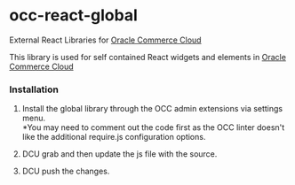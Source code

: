# occ-react-global
External React Libraries for [Oracle Commerce Cloud](https://cloud.oracle.com/en_US/commerce-cloud "Oracle Commerce Cloud")

This library is used for self contained React widgets and elements in [Oracle Commerce Cloud](https://cloud.oracle.com/en_US/commerce-cloud "Oracle Commerce Cloud")

### Installation

1.  Install the global library through the OCC admin extensions via settings menu.  
*You may need to comment out the code first as the OCC linter doesn't like the additional require.js configuration options.

2. DCU grab and then update the js file with the source.

3. DCU push the changes.


